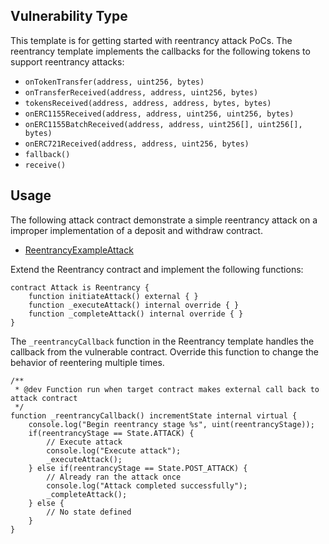 ## Vulnerability Type
This template is for getting started with reentrancy attack PoCs. The reentrancy template implements the callbacks for the following tokens to support reentrancy attacks:
* `onTokenTransfer(address, uint256, bytes)`
* `onTransferReceived(address, address, uint256, bytes)`
* `tokensReceived(address, address, address, bytes, bytes)`
* `onERC1155Received(address, address, uint256, uint256, bytes)`
* `onERC1155BatchReceived(address, address, uint256[], uint256[], bytes)`
* `onERC721Received(address, address, uint256, bytes)`
* `fallback()`
* `receive()`

## Usage
The following attack contract demonstrate a simple reentrancy attack on a improper implementation of a deposit and withdraw contract.
* [ReentrancyExampleAttack](./examples/ReentrancyExampleAttack.sol)


Extend the Reentrancy contract and implement the following functions:
```Solidity
contract Attack is Reentrancy {
    function initiateAttack() external { }
    function _executeAttack() internal override { }
    function _completeAttack() internal override { }
}
```

The `_reentrancyCallback` function in the Reentrancy template handles the callback from the vulnerable contract. Override this function to change the behavior of reentering multiple times.
```Solidity
/**
 * @dev Function run when target contract makes external call back to attack contract
 */
function _reentrancyCallback() incrementState internal virtual {
    console.log("Begin reentrancy stage %s", uint(reentrancyStage));
    if(reentrancyStage == State.ATTACK) {
        // Execute attack
        console.log("Execute attack");
        _executeAttack();
    } else if(reentrancyStage == State.POST_ATTACK) {
        // Already ran the attack once
        console.log("Attack completed successfully");
        _completeAttack();
    } else {
        // No state defined
    }
}
```
